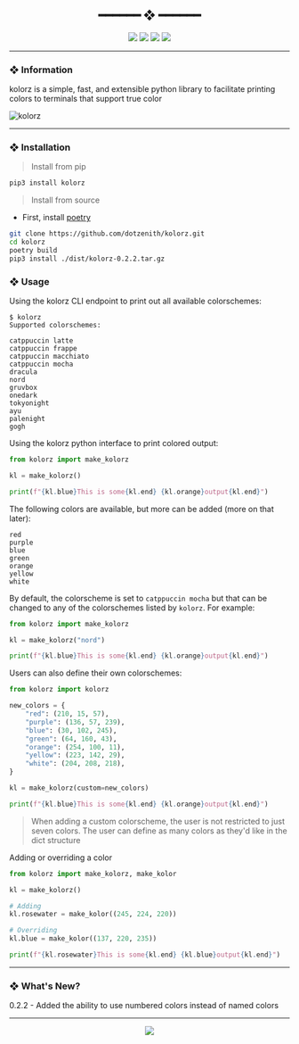 <h2 align="center"> ━━━━━━  ❖  ━━━━━━ </h2>

<!-- BADGES -->
<div align="center">
   <p></p>
   
   <img src="https://img.shields.io/github/stars/dotzenith/kolorz?color=F8BD96&labelColor=302D41&style=for-the-badge">   

   <img src="https://img.shields.io/github/forks/dotzenith/kolorz?color=DDB6F2&labelColor=302D41&style=for-the-badge">   

   <img src="https://img.shields.io/github/repo-size/dotzenith/kolorz?color=ABE9B3&labelColor=302D41&style=for-the-badge">
   
   <img src="https://img.shields.io/github/commit-activity/y/dotzenith/kolorz?color=96CDFB&labelColor=302D41&style=for-the-badge&label=COMMITS"/>
   <br>
</div>

<p/>

---

### ❖ Information 

  kolorz is a simple, fast, and extensible python library to facilitate printing colors to terminals that support true color  

  <img src="https://github.com/dotzenith/dotzenith/blob/main/assets/kolorz/kolorz.png" alt="kolorz">

---

### ❖ Installation

> Install from pip
```sh
pip3 install kolorz
```

> Install from source
- First, install [poetry](https://python-poetry.org/)
```sh
git clone https://github.com/dotzenith/kolorz.git
cd kolorz
poetry build
pip3 install ./dist/kolorz-0.2.2.tar.gz
```

### ❖ Usage 

Using the kolorz CLI endpoint to print out all available colorschemes:  

```
$ kolorz
Supported colorschemes: 

catppuccin latte
catppuccin frappe
catppuccin macchiato
catppuccin mocha
dracula
nord
gruvbox
onedark
tokyonight
ayu
palenight
gogh
```

Using the kolorz python interface to print colored output:

```python
from kolorz import make_kolorz

kl = make_kolorz()

print(f"{kl.blue}This is some{kl.end} {kl.orange}output{kl.end}")
```

The following colors are available, but more can be added (more on that later):
```
red
purple
blue
green
orange
yellow
white
```

By default, the colorscheme is set to `catppuccin mocha` but that can be changed to any of the colorschemes listed by `kolorz`. For example:

```python
from kolorz import make_kolorz

kl = make_kolorz("nord")

print(f"{kl.blue}This is some{kl.end} {kl.orange}output{kl.end}")
```

Users can also define their own colorschemes:

```python
from kolorz import kolorz

new_colors = {
    "red": (210, 15, 57),
    "purple": (136, 57, 239),
    "blue": (30, 102, 245),
    "green": (64, 160, 43),
    "orange": (254, 100, 11),
    "yellow": (223, 142, 29),
    "white": (204, 208, 218),
}

kl = make_kolorz(custom=new_colors)

print(f"{kl.blue}This is some{kl.end} {kl.orange}output{kl.end}")
```

> When adding a custom colorscheme, the user is not restricted to just seven colors. The user can define as many colors as they'd like in the dict structure

Adding or overriding a color

```python
from kolorz import make_kolorz, make_kolor

kl = make_kolorz()

# Adding
kl.rosewater = make_kolor((245, 224, 220))

# Overriding
kl.blue = make_kolor((137, 220, 235))

print(f"{kl.rosewater}This is some{kl.end} {kl.blue}output{kl.end}")
```

---

### ❖ What's New? 
0.2.2 - Added the ability to use numbered colors instead of named colors

---

<div align="center">

   <img src="https://img.shields.io/static/v1.svg?label=License&message=MIT&color=F5E0DC&labelColor=302D41&style=for-the-badge">

</div>
